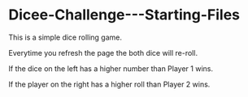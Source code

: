 # Dicee-Challenge---Starting-Files
This is a simple dice rolling game. 

Everytime you refresh the page the both dice will re-roll.

If the dice on the left has a higher number than Player 1 wins. 

If the player on the right has a higher roll than Player 2 wins. 
